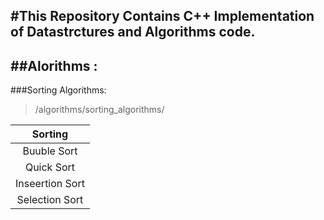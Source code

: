 #This Repository Contains C++ Implementation of Datastrctures and Algorithms code.
---
##**Alorithms** :
---
###Sorting Algorithms:

>/algorithms/sorting_algorithms/

| Sorting |
| :-----: |
| Buuble Sort |
| Quick Sort |
| Inseertion Sort |
| Selection Sort |
